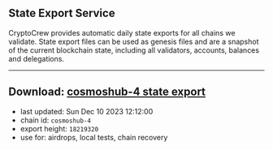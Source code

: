 ## State Export Service
CryptoCrew provides automatic daily state exports for all chains we validate. State export files can be used as genesis files and are a snapshot of the current blockchain state, including all validators, accounts, balances and delegations.

---
**Download: [cosmoshub-4 state export](https://dl.ccvalidators.com/SERVICE/cosmoshub/cosmoshub-4_export_18219320.json)**
---

- last updated: Sun Dec 10 2023 12:12:00
- chain id: `cosmoshub-4`
- export height: `18219320`
- use for: airdrops, local tests, chain recovery

